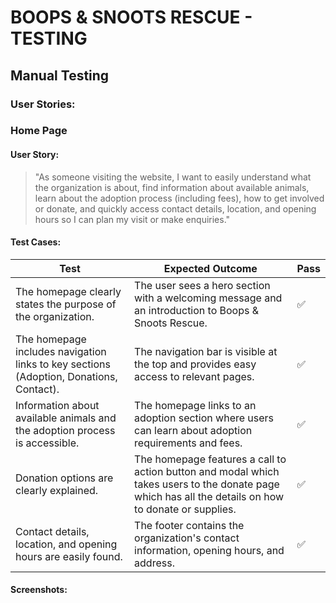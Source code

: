 # BOOPS & SNOOTS RESCUE - TESTING

## **Manual Testing**
### User Stories:

### Home Page
#### User Story: 
> "As someone visiting the website, I want to easily understand what the organization is about, find information about available animals, learn about the adoption process (including fees), how to get involved or donate, and quickly access contact details, location, and opening hours so I can plan my visit or make enquiries."

#### Test Cases:
| **Test** | **Expected Outcome** | **Pass** |
|----------|----------------------|--------------|
| The homepage clearly states the purpose of the organization. | The user sees a hero section with a welcoming message and an introduction to Boops & Snoots Rescue. | ✅ |
| The homepage includes navigation links to key sections (Adoption, Donations, Contact). | The navigation bar is visible at the top and provides easy access to relevant pages. | ✅ |
| Information about available animals and the adoption process is accessible. | The homepage links to an adoption section where users can learn about adoption requirements and fees. | ✅ |
| Donation options are clearly explained. | The homepage features a call to action button and modal which takes users to the donate page which has all the details on how to donate or supplies. | ✅ |
| Contact details, location, and opening hours are easily found. | The footer contains the organization's contact information, opening hours, and address. | ✅ |

#### Screenshots: